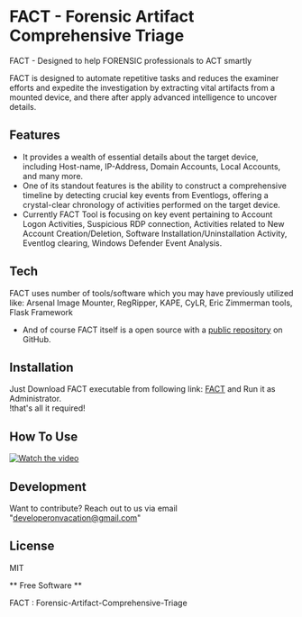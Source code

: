 # FACT - Forensic Artifact Comprehensive Triage 

FACT - Designed to help FORENSIC professionals to ACT smartly

FACT is designed to automate repetitive tasks and reduces the examiner efforts and expedite the investigation by extracting vital artifacts from a mounted device, and there after apply advanced intelligence to uncover details. 

## Features
- It provides a wealth of essential details about the target device, including Host-name, IP-Address, Domain Accounts, Local Accounts, and many more.
- One of its standout features is the ability to construct a comprehensive timeline by detecting crucial key events from Eventlogs, offering a crystal-clear chronology of activities performed on the target device.
- Currently FACT Tool is focusing on key event pertaining to Account Logon Activities, Suspicious RDP connection, Activities related to New Account Creation/Deletion, Software Installation/Uninstallation Activity, Eventlog clearing, Windows Defender Event Analysis. 

## Tech
FACT uses number of tools/software which you may have previously utilized like: Arsenal Image Mounter, RegRipper, KAPE, CyLR, Eric Zimmerman tools, Flask Framework
- And of course FACT itself is a open source with a [public repository](https://github.com/IRB0T/FACT) on GitHub.

## Installation
Just Download FACT executable from following link: [FACT](https://github.com/IRB0T/FACT/releases/tag/FACT) and Run it as Administrator.
<br>!that's all it required!

## How To Use
[![Watch the video](https://img.youtube.com/vi/EeaQD2kwfcQ/0.jpg)](https://youtu.be/EeaQD2kwfcQ)

## Development
Want to contribute? Reach out to us via email "developeronvacation@gmail.com"


## License

MIT

** Free Software **

FACT : Forensic-Artifact-Comprehensive-Triage
